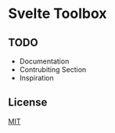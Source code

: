 # Svelte Toolbox

## TODO
- Documentation
- Contrubiting Section
- Inspiration

## License
[MIT](https://github.com/svelte-toolbox/svelte-toolbox/blob/master/LICENSE)